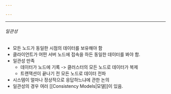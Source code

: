 ```yaml
---

---
```

---
###### 일관성
- 모든 노드가 동일한 시점의 데이터를 보유해야 함
- 클라이언트가 어떤 서버 노드에 접속을 하든 동일한 데이터를 봐야 함.
- 일관성 만족
	- 데이터가 노드에 기록 -> 클러스터의 모든 노드로 데이터가 복제
	- 트랜잭션이 끝나기 전 모든 노드로 데이터 전파
- 시스템이 얼마나 정상적으로 응답하느냐에 관한 논의
- 일관성의 경우 여러 [[Consistency Models|모델]]이 있음.